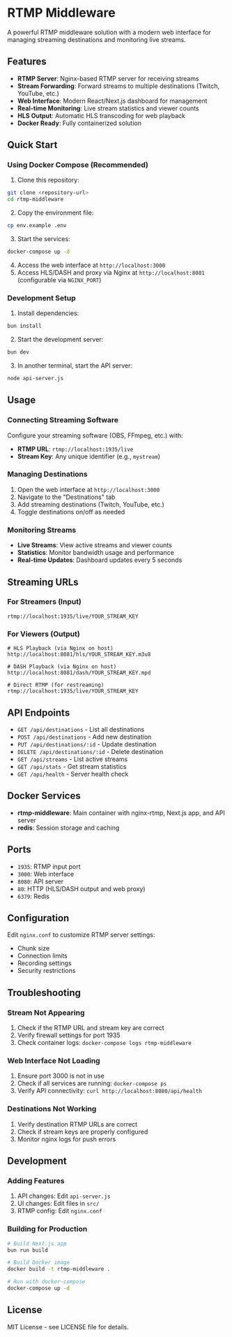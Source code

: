 # RTMP Middleware

A powerful RTMP middleware solution with a modern web interface for managing streaming destinations and monitoring live streams.

## Features

- **RTMP Server**: Nginx-based RTMP server for receiving streams
- **Stream Forwarding**: Forward streams to multiple destinations (Twitch, YouTube, etc.)
- **Web Interface**: Modern React/Next.js dashboard for management
- **Real-time Monitoring**: Live stream statistics and viewer counts
- **HLS Output**: Automatic HLS transcoding for web playback
- **Docker Ready**: Fully containerized solution

## Quick Start

### Using Docker Compose (Recommended)

1. Clone this repository:

```bash
git clone <repository-url>
cd rtmp-middleware
```

2. Copy the environment file:

```bash
cp env.example .env
```

3. Start the services:

```bash
docker-compose up -d
```

4. Access the web interface at `http://localhost:3000`
5. Access HLS/DASH and proxy via Nginx at `http://localhost:8081` (configurable via `NGINX_PORT`)

### Development Setup

1. Install dependencies:

```bash
bun install
```

2. Start the development server:

```bash
bun dev
```

3. In another terminal, start the API server:

```bash
node api-server.js
```

## Usage

### Connecting Streaming Software

Configure your streaming software (OBS, FFmpeg, etc.) with:

- **RTMP URL**: `rtmp://localhost:1935/live`
- **Stream Key**: Any unique identifier (e.g., `mystream`)

### Managing Destinations

1. Open the web interface at `http://localhost:3000`
2. Navigate to the "Destinations" tab
3. Add streaming destinations (Twitch, YouTube, etc.)
4. Toggle destinations on/off as needed

### Monitoring Streams

- **Live Streams**: View active streams and viewer counts
- **Statistics**: Monitor bandwidth usage and performance
- **Real-time Updates**: Dashboard updates every 5 seconds

## Streaming URLs

### For Streamers (Input)

```
rtmp://localhost:1935/live/YOUR_STREAM_KEY
```

### For Viewers (Output)

```
# HLS Playback (via Nginx on host)
http://localhost:8081/hls/YOUR_STREAM_KEY.m3u8

# DASH Playback (via Nginx on host)
http://localhost:8081/dash/YOUR_STREAM_KEY.mpd

# Direct RTMP (for restreaming)
rtmp://localhost:1935/live/YOUR_STREAM_KEY
```

## API Endpoints

- `GET /api/destinations` - List all destinations
- `POST /api/destinations` - Add new destination
- `PUT /api/destinations/:id` - Update destination
- `DELETE /api/destinations/:id` - Delete destination
- `GET /api/streams` - List active streams
- `GET /api/stats` - Get stream statistics
- `GET /api/health` - Server health check

## Docker Services

- **rtmp-middleware**: Main container with nginx-rtmp, Next.js app, and API server
- **redis**: Session storage and caching

## Ports

- `1935`: RTMP input port
- `3000`: Web interface
- `8080`: API server
- `80`: HTTP (HLS/DASH output and web proxy)
- `6379`: Redis

## Configuration

Edit `nginx.conf` to customize RTMP server settings:

- Chunk size
- Connection limits
- Recording settings
- Security restrictions

## Troubleshooting

### Stream Not Appearing

1. Check if the RTMP URL and stream key are correct
2. Verify firewall settings for port 1935
3. Check container logs: `docker-compose logs rtmp-middleware`

### Web Interface Not Loading

1. Ensure port 3000 is not in use
2. Check if all services are running: `docker-compose ps`
3. Verify API connectivity: `curl http://localhost:8080/api/health`

### Destinations Not Working

1. Verify destination RTMP URLs are correct
2. Check if stream keys are properly configured
3. Monitor nginx logs for push errors

## Development

### Adding Features

1. API changes: Edit `api-server.js`
2. UI changes: Edit files in `src/`
3. RTMP config: Edit `nginx.conf`

### Building for Production

```bash
# Build Next.js app
bun run build

# Build Docker image
docker build -t rtmp-middleware .

# Run with docker-compose
docker-compose up -d
```

## License

MIT License - see LICENSE file for details.
